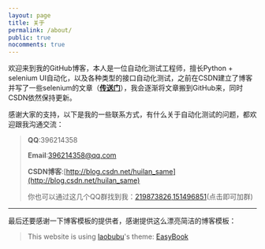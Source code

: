 ```yaml
---
layout: page
title: 关于
permalink: /about/
public: true
nocomments: true
---
```


欢迎来到我的GitHub博客，本人是一位自动化测试工程师，擅长Python + selenium UI自动化，以及各种类型的接口自动化测试，之前在CSDN建立了博客并写了一些selenium的文章（**[传送门](http://blog.csdn.net/huilan_same)**），我会逐渐将文章搬到GitHub来，同时CSDN依然保持更新。

感谢大家的支持，以下是我的一些联系方式，有什么关于自动化测试的问题，都欢迎跟我沟通交流：

> **QQ**:396214358
> 
> **Email**:396214358@qq.com
> 
> **CSDN博客**:[http://blog.csdn.net/huilan_same](http://blog.csdn.net/huilan_same)
> 
> 你也可以通过这几个QQ群找到我：[219873826](http://jq.qq.com/?_wv=1027&k=29W8YFM),[151496851](http://jq.qq.com/?_wv=1027&k=2DZ512r)(点击即可加群)
 


****

最后还要感谢一下博客模板的提供者，感谢提供这么漂亮简洁的博客模板：

> This website is using [laobubu](http://laobubu.net)'s theme: [EasyBook](https://github.com/laobubu/jekyll-theme-EasyBook)
